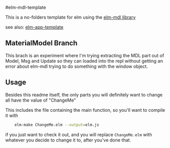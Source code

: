 #elm-mdl-template

This is a no-folders template for elm using the [elm-mdl library](https://github.com/debois/elm-mdl)

see also: [elm-app-template](https://github.com/Ryan1729/elm-app-template)

## MaterialModel Branch
This brach is an experiment where I'm trying extracting the MDL part out of Model, Msg and Update so they can loaded into the repl without getting an error about elm-mdl trying to do something with the window object.


## Usage

Besides this readme itself, the only parts you will definitely want to change all have the value of "ChangeMe"

This includes the file containing the main function, so you'll want to compile it with

```bash
    elm-make ChangeMe.elm --output=elm.js
```

if you just want to check it out, and you will replace `ChangeMe.elm` with whatever you decide to change it to, after you've done that.
